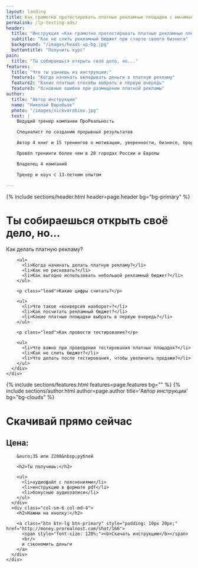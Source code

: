 ```yaml
---
layout: landing
title: Как грамотно протестировать платные рекламные площадки с минимальными затратами - инструкция
permalink: /lp-testing-ads/
header: 
  title: "Инструкция «Как грамотно протестировать платные рекламные площадки с минимальными затратами»"
  subtitle: "Как не слить рекламный бюджет при старте своего бизнеса"
  background: "/images/heads-up-bg.jpg"
  buttontitle: "Получить курс"
pain:
  title: "Ты собираешься открыть своё дело, но..."
features: 
  title: "Что ты узнаешь из инструкции:"
  feature1: "Когда начинать вкладывать деньги в платную рекламу"
  feature2: "Какие платные способы выбрать в первую очередь"
  feature3: "Основные ошибки при размещении платной рекламы"
author: 
  title: "Автор инструкции"
  name: "Николай Воробьев"
  photo: "/images/nickvorobiov.jpg"
  text: |
    Ведущий тренер компании ПроРеальность

    Специалист по созданию прорывных результатов

    Автор 4 книг и 15 тренингов о мотивации, уверенности, бизнесе, продажах и личной эффективности.

    Провёл тренинги более чем в 20 городах России и Европы

    Владелец 4 компаний

    Тренер и коуч с 13-летним опытом

---
```


{% include sections/header.html header=page.header bg="bg-primary" %}


<div class="section bg-clouds">
  <div class="container">
    <div class="row">
      <div class="col-sm-6 col-md-4">
        <h1>Ты собираешься открыть своё дело, но...</h1>
      </div>
      <div class="col-sm-6 col-md-7 col-md-offset-1">
        <p class="lead">Как делать платную рекламу?</p>

        <ul>
          <li>Когда начинать делать платную рекламу?</li>
          <li>Как не рисковать?</li>
          <li>Как выгодно использовать небольшой рекламный бюджет?</li>
        </ul>

        <p class="lead">Какие цифры считать?</p>

        <ul>
          <li>Что такое «конверсия наоборот»?</li>
          <li>Как посчитать рекламный бюджет?</li>
          <li>Какие платные площадки выбрать в первую очередь?</li>
        </ul>

        <p class="lead">Как провести тестирование?</p>

        <ul>
          <li>Что важно при проведении тестирования платных площадок?</li>
          <li>Как не слить бюджет?</li>
          <li>Что делать после тестирования, чтобы увеличить продажи?</li>
        </ul>
      </div>
    </div>
  </div>
</div>



{% include sections/features.html features=page.features bg="" %}
{% include sections/author.html author=page.author title='Автор инструкции' bg="bg-clouds" %}

<a id="pricing"></a>

<div class="section" id="pricing">
  <div class="container">
    <h1 class="text-center">Скачивай прямо сейчас</h1>
    <div class="row">
      <div class="col-sm-6 col-md-4 col-md-offset-2">
        <h2>Цена:</h2>

        &euro;35 или 2200&nbsp;рублей

        <h2>Ты получишь:</h2>

        <ul>
          <li>аудиофайл с пояснениями</li>
          <li>инструкцию в формате pdf</li>
          <li>бонусные аудиозаписи</li>
        </ul>
      </div>
      <div class="col-sm-6 col-md-4">
        <h2>Нажми на кнопку:</h2>

        <a class="btn btn-lg btn-primary" style="padding: 10px 20px;" href="http://money.prorealnost.com/shot/166">
          <span style="font-size: 120%;"><b>Скачать инструкцию</b></span>
          <br/>
          и сэкономить деньги
        </a>
      </div>
    </div>
  </div>
</div>






